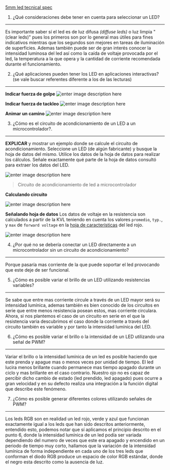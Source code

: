 [5mm led tecnical spec](https://info.pcboard.ca/led-specifications/5mm-led-technical-specifications/)
1) ¿Qué consideraciones debe tener en cuenta para seleccionar un LED?
-------------
Es importante saber sí el led es de luz difusa *(diffuse leds)* o luz limpia "(clear leds)" pues los primeros son por lo general mas útiles para fines indicativos mientras que los segundos son mejores en tareas de iluminación de superficies. Ademas también puede ser de gran interés conocer la intensidad luminosa del led así como la caída de voltaje provocada por el led, la temperatura a la que opera y la cantidad de corriente recomendada durante el funcionamiento.

2) ¿Qué aplicaciones pueden tener los LED en aplicaciones interactivas? (se vale buscar referentes diferente a los de las lecturas)
-------------
**Indicar fuerza de golpe**
![enter image description here](https://i.imgur.com/3NMfyvK.jpg)

**Indicar fuerza de tackleo**
![enter image description here](https://www.marketingdirecto.com/wp-content/uploads/2012/06/salta.jpg)

**Animar un camino**
![enter image description here](https://static.webshopapp.com/shops/001680/files/002975793/reflector-del-camino-led-solar.jpg)

3) ¿Cómo es el circuito de acondicionamiento de un LED a un microcontrolador?. 
-------------
**EXPLICAR** y mostrar un ejemplo donde se calcule el circuito de acondicionamiento. Seleccione un LED (de algún fabricante) y busque la hoja de datos del mismo. Utilice los datos de la hoja de datos para realizar los cálculos. Señale exactamente qué parte de la hoja de datos consultó para extraer los datos del LED.


![enter image description here](http://fritzing.org/media/fritzing-repo/projects/p/piscar-um-led/images/Piscar%20um%20Led_2Ue4kOL.png)
> Circuito de acondicionamiento de led a microcontrolador 

**Calculando circuito**

![enter image description here](https://i.imgur.com/ZojhWFA.jpg)

**Señalando hoja de datos**
Los datos de voltaje en la resistencia son calculados a partir de la KVL teniendo en cuenta los valores `promedio`, `typ.`, y `max` de `forward voltage` en la [hoja de características](https://cdn-shop.adafruit.com/datasheets/WP7113SRD-D.pdf) del led rojo.

![enter image description here](https://i.imgur.com/2keUqZc.jpg)

4) ¿Por qué no se debería conectar un LED directamente a un microcontrolador sin un circuito de acondicionamiento?
-------------

Porque pasaría mas corriente de la que puede soportar el led provocando que este deje de ser funcional.

5) ¿Cómo es posible variar el brillo de un LED utilizando resistencias variables?
-------------

Se sabe que entre mas corriente circule a través de un LED mayor será su intensidad lumínica, ademas también es bien conocido de los circuitos en serie que entre menos resistencia posean estos, mas corriente circulara. Ahora, si nos plantemos el caso de un circuito en serie en el que la resistencia varia descubrimos el caso donde la corriente a través del circuito también es variable y por tanto la intensidad lumínica del LED.

6) ¿Cómo es posible variar el brillo o la intensidad de un LED utilizando una señal de PWM?
-------------

Variar el brillo o la intensidad lumínica de un led es posible haciendo que este prenda y apague mas o menos veces por unidad de tiempo.
El led lucira menos brillante cuando permanece mas tiempo apagado durante un ciclo y mas brillante en el caso contrario. Nuestro ojo no es capaz de percibir dicho cambio de estado (led prendido, led apagado) pues ocurre a gran velocidad y en su defecto realiza una integración a la función digital que describe este fenómeno.

7) ¿Cómo es posible generar diferentes colores utilizando señales de PWM?
-------------

Los leds RGB son en realidad un led rojo, verde y azul que funcionan exactamente igual a los leds que han sido descritos anteriormente, entendido esto, podemos notar que sí aplicamos el principio descrito en el punto 6, donde la intensidad lumínica de un led podía ser variada dependiendo del numero de veces que este era apagado y encendido en un periodo de tiempo muy corto, hallamos que la variación de la intensidad lumínica de forma independiente en cada uno de los tres leds que conforman el diodo RGB produce un espacio de color RGB estándar, donde el negro esta descrito como la ausencia de luz.
